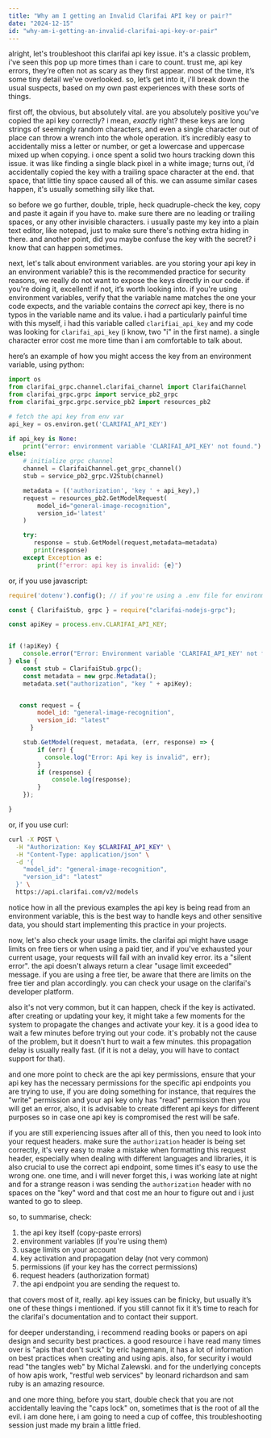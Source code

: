 ```yaml
---
title: "Why am I getting an Invalid Clarifai API key or pair?"
date: "2024-12-15"
id: "why-am-i-getting-an-invalid-clarifai-api-key-or-pair"
---
```


alright, let's troubleshoot this clarifai api key issue. it's a classic problem, i've seen this pop up more times than i care to count. trust me, api key errors, they’re often not as scary as they first appear. most of the time, it’s some tiny detail we've overlooked. so, let’s get into it, i'll break down the usual suspects, based on my own past experiences with these sorts of things.

first off, the obvious, but absolutely vital. are you absolutely positive you've copied the api key correctly? i mean, *exactly* right? these keys are long strings of seemingly random characters, and even a single character out of place can throw a wrench into the whole operation. it’s incredibly easy to accidentally miss a letter or number, or get a lowercase and uppercase mixed up when copying. i once spent a solid two hours tracking down this issue. it was like finding a single black pixel in a white image; turns out, i’d accidentally copied the key with a trailing space character at the end. that space, that little tiny space caused all of this. we can assume similar cases happen, it's usually something silly like that.

so before we go further, double, triple, heck quadruple-check the key, copy and paste it again if you have to. make sure there are no leading or trailing spaces, or any other invisible characters. i usually paste my key into a plain text editor, like notepad, just to make sure there's nothing extra hiding in there. and another point, did you maybe confuse the key with the secret? i know that can happen sometimes.

next, let's talk about environment variables. are you storing your api key in an environment variable? this is the recommended practice for security reasons, we really do not want to expose the keys directly in our code. if you're doing it, excellent! if not, it’s worth looking into. if you're using environment variables, verify that the variable name matches the one your code expects, and the variable contains the *correct* api key, there is no typos in the variable name and its value. i had a particularly painful time with this myself, i had this variable called `clarifiai_api_key` and my code was looking for `clarifai_api_key` (i know, two "i" in the first name). a single character error cost me more time than i am comfortable to talk about.

here’s an example of how you might access the key from an environment variable, using python:

```python
import os
from clarifai_grpc.channel.clarifai_channel import ClarifaiChannel
from clarifai_grpc.grpc import service_pb2_grpc
from clarifai_grpc.grpc.service_pb2 import resources_pb2

# fetch the api key from env var
api_key = os.environ.get('CLARIFAI_API_KEY')

if api_key is None:
    print("error: environment variable 'CLARIFAI_API_KEY' not found.")
else:
    # initialize grpc channel
    channel = ClarifaiChannel.get_grpc_channel()
    stub = service_pb2_grpc.V2Stub(channel)

    metadata = (('authorization', 'key ' + api_key),)
    request = resources_pb2.GetModelRequest(
        model_id="general-image-recognition",
        version_id='latest'
    )

    try:
       response = stub.GetModel(request,metadata=metadata)
       print(response)
    except Exception as e:
        print(f"error: api key is invalid: {e}")
```

or, if you use javascript:

```javascript
require('dotenv').config(); // if you're using a .env file for environment variables

const { ClarifaiStub, grpc } = require("clarifai-nodejs-grpc");

const apiKey = process.env.CLARIFAI_API_KEY;


if (!apiKey) {
    console.error("Error: Environment variable 'CLARIFAI_API_KEY' not found.");
} else {
    const stub = ClarifaiStub.grpc();
    const metadata = new grpc.Metadata();
    metadata.set("authorization", "key " + apiKey);


   const request = {
        model_id: "general-image-recognition",
        version_id: "latest"
      }

    stub.GetModel(request, metadata, (err, response) => {
        if (err) {
          console.log("Error: Api key is invalid", err);
        }
        if (response) {
            console.log(response);
        }
    });

}
```

or, if you use curl:

```bash
curl -X POST \
  -H "Authorization: Key $CLARIFAI_API_KEY" \
  -H "Content-Type: application/json" \
  -d '{
    "model_id": "general-image-recognition",
    "version_id": "latest"
  }' \
  https://api.clarifai.com/v2/models
```

notice how in all the previous examples the api key is being read from an environment variable, this is the best way to handle keys and other sensitive data, you should start implementing this practice in your projects.

now, let's also check your usage limits. the clarifai api might have usage limits on free tiers or when using a paid tier, and if you've exhausted your current usage, your requests will fail with an invalid key error. its a "silent error". the api doesn't always return a clear "usage limit exceeded" message. if you are using a free tier, be aware that there are limits on the free tier and plan accordingly. you can check your usage on the clarifai's developer platform.

also it's not very common, but it can happen, check if the key is activated. after creating or updating your key, it might take a few moments for the system to propagate the changes and activate your key. it is a good idea to wait a few minutes before trying out your code. it's probably not the cause of the problem, but it doesn't hurt to wait a few minutes. this propagation delay is usually really fast. (if it is not a delay, you will have to contact support for that).

and one more point to check are the api key permissions, ensure that your api key has the necessary permissions for the specific api endpoints you are trying to use, if you are doing something for instance, that requires the "write" permission and your api key only has "read" permission then you will get an error, also, it is advisable to create different api keys for different purposes so in case one api key is compromised the rest will be safe.

if you are still experiencing issues after all of this, then you need to look into your request headers. make sure the `authorization` header is being set correctly, it's very easy to make a mistake when formatting this request header, especially when dealing with different languages and libraries, it is also crucial to use the correct api endpoint, some times it's easy to use the wrong one. one time, and i will never forget this, i was working late at night and for a strange reason i was sending the `authorization` header with no spaces on the "key" word and that cost me an hour to figure out and i just wanted to go to sleep.

so, to summarise, check:

1.  the api key itself (copy-paste errors)
2.  environment variables (if you're using them)
3.  usage limits on your account
4.  key activation and propagation delay (not very common)
5.  permissions (if your key has the correct permissions)
6.  request headers (authorization format)
7.  the api endpoint you are sending the request to.

that covers most of it, really. api key issues can be finicky, but usually it’s one of these things i mentioned. if you still cannot fix it it’s time to reach for the clarifai's documentation and to contact their support.

for deeper understanding, i recommend reading books or papers on api design and security best practices. a good resource i have read many times over is "apis that don't suck" by eric hagemann, it has a lot of information on best practices when creating and using apis. also, for security i would read "the tangles web" by Michal Zalewski. and for the underlying concepts of how apis work, "restful web services" by leonard richardson and sam ruby is an amazing resource.

and one more thing, before you start, double check that you are not accidentally leaving the "caps lock" on, sometimes that is the root of all the evil. i am done here, i am going to need a cup of coffee, this troubleshooting session just made my brain a little fried.
